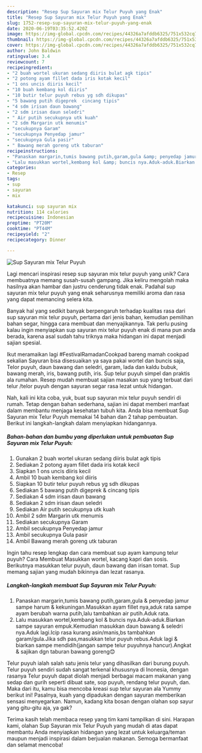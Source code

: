 ```yaml
---
description: "Resep Sup Sayuran mix Telur Puyuh yang Enak"
title: "Resep Sup Sayuran mix Telur Puyuh yang Enak"
slug: 1752-resep-sup-sayuran-mix-telur-puyuh-yang-enak
date: 2020-06-19T03:35:52.420Z
image: https://img-global.cpcdn.com/recipes/44326a7afddb6325/751x532cq70/sup-sayuran-mix-telur-puyuh-foto-resep-utama.jpg
thumbnail: https://img-global.cpcdn.com/recipes/44326a7afddb6325/751x532cq70/sup-sayuran-mix-telur-puyuh-foto-resep-utama.jpg
cover: https://img-global.cpcdn.com/recipes/44326a7afddb6325/751x532cq70/sup-sayuran-mix-telur-puyuh-foto-resep-utama.jpg
author: John Baldwin
ratingvalue: 3.4
reviewcount: 7
recipeingredient:
- "2 buah wortel ukuran sedang diiris bulat agk tipis"
- "2 potong ayam fillet dada iris kotak kecil"
- "1 ons uncis diiris kecil"
- "10 buah kembang kol diiris"
- "10 butir telur puyuh rebus yg sdh dikupas"
- "5 bawang putih digeprek  cincang tipis"
- "4 sdm irisan daun bawang"
- "2 sdm irisan daun seledri"
- " Air putih secukupnya utk kuah"
- "2 sdm Margarin utk menumis"
- "secukupnya Garam"
- "secukupnya Penyedap jamur"
- "secukupnya Gula pasir"
- " Bawang merah goreng utk taburan"
recipeinstructions:
- "Panaskan margarin,tumis bawang putih,garam,gula &amp; penyedap jamur sampe harum &amp; kekuningan.Masukkan ayam fillet nya,aduk rata sampe ayam berubah warna putih,lalu tambahkan air putih.Aduk rata."
- "Lalu masukkan wortel,kembang kol &amp; buncis nya.Aduk-aduk.Biarkan sampe sayuran empuk.Kemudian masukkan daun bawang &amp; seledri nya.Aduk lagi.Icip rasa kurang asin/manis,bs tambahkan garam/gula.Jika sdh pas,masukkan telur puyuh rebus.Aduk lagi &amp; biarkan sampe mendidih(jangan sampe telur puyuhnya hancur).Angkat &amp; sajikan dgn taburan bawang goreng😊"
categories:
- Resep
tags:
- sup
- sayuran
- mix

katakunci: sup sayuran mix 
nutrition: 114 calories
recipecuisine: Indonesian
preptime: "PT20M"
cooktime: "PT44M"
recipeyield: "2"
recipecategory: Dinner

---
```



![Sup Sayuran mix Telur Puyuh](https://img-global.cpcdn.com/recipes/44326a7afddb6325/751x532cq70/sup-sayuran-mix-telur-puyuh-foto-resep-utama.jpg)

Lagi mencari inspirasi resep sup sayuran mix telur puyuh yang unik? Cara membuatnya memang susah-susah gampang. Jika keliru mengolah maka hasilnya akan hambar dan justru cenderung tidak enak. Padahal sup sayuran mix telur puyuh yang enak seharusnya memiliki aroma dan rasa yang dapat memancing selera kita.

Banyak hal yang sedikit banyak berpengaruh terhadap kualitas rasa dari sup sayuran mix telur puyuh, pertama dari jenis bahan, kemudian pemilihan bahan segar, hingga cara membuat dan menyajikannya. Tak perlu pusing kalau ingin menyiapkan sup sayuran mix telur puyuh enak di mana pun anda berada, karena asal sudah tahu triknya maka hidangan ini dapat menjadi sajian spesial.

Ikut meramaikan lagi #FestivalRamadanCookpad bareng mamah cookpad sekalian Sayuran bisa disesuaikan ya saya pakai wortel dan buncis saja, Telor puyuh, daun bawang dan seledri, garam, lada dan kaldu bubuk, bawang merah, iris, bawang putih, iris. Sup telur puyuh simpel dan praktis ala rumahan. Resep mudah membuat sajian masakan sup yang terbuat dari telur /telor puyuh dengan sayuran segar rasa lezat untuk hidangan.


Nah, kali ini kita coba, yuk, buat sup sayuran mix telur puyuh sendiri di rumah. Tetap dengan bahan sederhana, sajian ini dapat memberi manfaat dalam membantu menjaga kesehatan tubuh kita. Anda bisa membuat Sup Sayuran mix Telur Puyuh memakai 14 bahan dan 2 tahap pembuatan. Berikut ini langkah-langkah dalam menyiapkan hidangannya.

<!--inarticleads1-->

##### Bahan-bahan dan bumbu yang diperlukan untuk pembuatan Sup Sayuran mix Telur Puyuh:

1. Gunakan 2 buah wortel ukuran sedang diiris bulat agk tipis
1. Sediakan 2 potong ayam fillet dada iris kotak kecil
1. Siapkan 1 ons uncis diiris kecil
1. Ambil 10 buah kembang kol diiris
1. Siapkan 10 butir telur puyuh rebus yg sdh dikupas
1. Sediakan 5 bawang putih digeprek &amp; cincang tipis
1. Sediakan 4 sdm irisan daun bawang
1. Sediakan 2 sdm irisan daun seledri
1. Sediakan  Air putih secukupnya utk kuah
1. Ambil 2 sdm Margarin utk menumis
1. Sediakan secukupnya Garam
1. Ambil secukupnya Penyedap jamur
1. Ambil secukupnya Gula pasir
1. Ambil  Bawang merah goreng utk taburan


Ingin tahu resep lengkap dan cara membuat sup ayam kampung telur puyuh? Cara Membuat Masukkan wortel, kacang kapri dan sosis. Berikutnya masukkan telur puyuh, daun bawang dan irisan tomat. Sup memang sajian yang mudah bikinnya dan lezat rasanya. 

<!--inarticleads2-->

##### Langkah-langkah membuat Sup Sayuran mix Telur Puyuh:

1. Panaskan margarin,tumis bawang putih,garam,gula &amp; penyedap jamur sampe harum &amp; kekuningan.Masukkan ayam fillet nya,aduk rata sampe ayam berubah warna putih,lalu tambahkan air putih.Aduk rata.
1. Lalu masukkan wortel,kembang kol &amp; buncis nya.Aduk-aduk.Biarkan sampe sayuran empuk.Kemudian masukkan daun bawang &amp; seledri nya.Aduk lagi.Icip rasa kurang asin/manis,bs tambahkan garam/gula.Jika sdh pas,masukkan telur puyuh rebus.Aduk lagi &amp; biarkan sampe mendidih(jangan sampe telur puyuhnya hancur).Angkat &amp; sajikan dgn taburan bawang goreng😊


Telur puyuh ialah salah satu jenis telur yang dihasilkan dari burung puyuh. Telur puyuh sendiri sudah sangat terkenal khususnya di Inonesia, dengan rasanya Telur puyuh dapat diolah menjadi berbagai macam makanan yang sedap dan gurih seperti dibuat sate, sop puyuh, rendang telur puyuh, dan. Maka dari itu, kamu bisa mencoba kreasi sup telur sayuran ala Yummy berikut ini! Pasalnya, kuah yang dipadukan dengan sayuran memberikan sensasi menyegarkan. Namun, kadang kita bosan dengan olahan sop sayur yang gitu-gitu aja, ya gak? 

Terima kasih telah membaca resep yang tim kami tampilkan di sini. Harapan kami, olahan Sup Sayuran mix Telur Puyuh yang mudah di atas dapat membantu Anda menyiapkan hidangan yang lezat untuk keluarga/teman maupun menjadi inspirasi dalam berjualan makanan. Semoga bermanfaat dan selamat mencoba!
